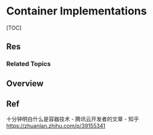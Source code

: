 # Container Implementations

[TOC]



## Res
### Related Topics



## Overview


## Ref
十分钟明白什么是容器技术 - 腾讯云开发者的文章 - 知乎 https://zhuanlan.zhihu.com/p/39155341
